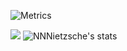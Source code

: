 ![Metrics](https://metrics.lecoq.io/NNNietzsche?template=classic&languages=1&isocalendar=1&base=header%2C%20activity%2C%20community%2C%20repositories%2C%20metadata&base.indepth=false&base.hireable=false&base.skip=false&isocalendar=false&isocalendar.duration=half-year&languages=false&languages.limit=8&languages.threshold=0%25&languages.other=false&languages.colors=github&languages.sections=most-used&languages.indepth=false&languages.analysis.timeout=15&languages.analysis.timeout.repositories=7.5&languages.categories=markup%2C%20programming&languages.recent.categories=markup%2C%20programming&languages.recent.load=300&languages.recent.days=14&config.timezone=Asia%2FTokyo)

![](https://komarev.com/ghpvc/?username=NNNietzsche&label=PROFILE+VIEWS)
![NNNietzsche's stats](https://github-readme-stats.vercel.app/api?username=NNNietzsche&show_icons=true&theme=tokyonight&count_private=true)

